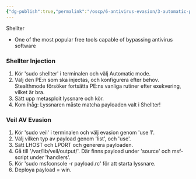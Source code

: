 ```yaml
---
{"dg-publish":true,"permalink":"/oscp/6-antivirus-evasion/3-automatic-pe-injection/"}
---
```


Shellter
- One of the most popular free tools capable of bypassing antivirus software

### Shellter Injection
1. Kör 'sudo shellter' i terminalen och välj Automatic mode.
2. Välj den PE:n som ska injectas, och konfigurera efter behov. Stealthmode försöker fortsätta PE:ns vanliga rutiner efter exekvering, vilket är bra.
3. Sätt upp metasploit lyssnare och kör.
4. Kom ihåg: Lyssnaren måste matcha payloaden valt i Shellter!

### Veil AV Evasion
1. Kör 'sudo veil' i terminalen och välj evasion genom 'use 1'.
2. Välj vilken typ av payload genom 'list', och 'use'.
3. Sätt LHOST och LPORT och generera payloaden.
4. Gå till '/var/lib/veil/output/'. Där finns payload under 'source' och msf-script under 'handlers'.
5. Kör 'sudo msfconsole -r payload.rc' för att starta lyssnare.
6. Deploya payload = win.

